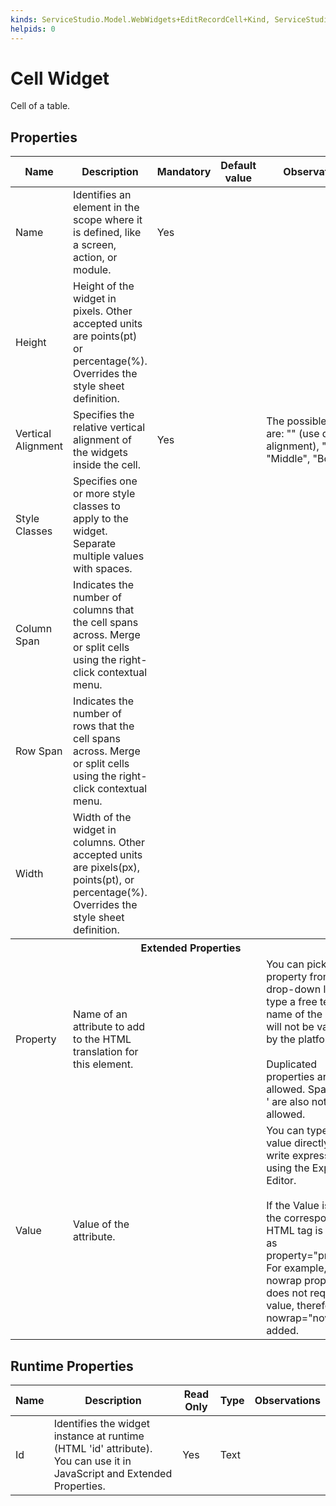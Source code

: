 ```yaml
---
kinds: ServiceStudio.Model.WebWidgets+EditRecordCell+Kind, ServiceStudio.Model.WebWidgets+ShowRecordCell+Kind, ServiceStudio.Model.WebWidgets+TableCell+Kind, ServiceStudio.Model.WebWidgets+TableRecordsDataCell+Kind, ServiceStudio.Model.WebWidgets+TableRecordsHeaderCell+Kind, ServiceStudio.Model.WebWidgets+ReferenceEditRecordCell+Kind, ServiceStudio.Model.WebWidgets+ReferenceShowRecordCell+Kind, ServiceStudio.Model.WebWidgets+ReferenceTableCell+Kind, ServiceStudio.Model.WebWidgets+ReferenceTableRecordsDataCell+Kind, ServiceStudio.Model.WebWidgets+ReferenceTableRecordsHeaderCell+Kind
helpids: 0
---
```


# Cell Widget

Cell of a table.  

## Properties

<table markdown="1">
<thead>
<tr>
<th>Name</th>
<th>Description</th>
<th>Mandatory</th>
<th>Default value</th>
<th>Observations</th>
</tr>
</thead>
<tbody>
<tr>
<td title="Name">Name</td>
<td>Identifies an element in the scope where it is defined, like a screen, action, or module.</td>
<td>Yes</td>
<td></td>
<td></td>
</tr>
<tr>
<td title="Height">Height</td>
<td>Height of the widget in pixels. Other accepted units are points(pt) or percentage(%). Overrides the style sheet definition.</td>
<td></td>
<td></td>
<td></td>
</tr>
<tr>
<td title="Vertical Alignment">Vertical Alignment</td>
<td>Specifies the relative vertical alignment of the widgets inside the cell.</td>
<td>Yes</td>
<td></td>
<td>The possible values are: "" (use default alignment), "Top", "Middle", "Bottom".</td>
</tr>
<tr>
<td title="Style Classes">Style Classes</td>
<td>Specifies one or more style classes to apply to the widget. Separate multiple values with spaces.</td>
<td></td>
<td></td>
<td></td>
</tr>
<tr>
<td title="Column Span">Column Span</td>
<td>Indicates the number of columns that the cell spans across. Merge or split cells using the right-click contextual menu.</td>
<td></td>
<td></td>
<td></td>
</tr>
<tr>
<td title="Row Span">Row Span</td>
<td>Indicates the number of rows that the cell spans across. Merge or split cells using the right-click contextual menu.</td>
<td></td>
<td></td>
<td></td>
</tr>
<tr>
<td title="Width">Width</td>
<td>Width of the widget in columns. Other accepted units are pixels(px), points(pt), or percentage(%). Overrides the style sheet definition.</td>
<td></td>
<td></td>
<td></td>
</tr>
<tr class="separator">
<th colspan="5">Extended Properties</th>
</tr>
<tr>
<td title="Property">Property</td>
<td>Name of an attribute to add to the HTML translation for this element.</td>
<td></td>
<td></td>
<td>You can pick a property from the drop-down list or type a free text. The name of the property will not be validated by the platform.<br/><br/>Duplicated properties are not allowed. Spaces, " or ' are also not allowed.</td>
</tr>
<tr>
<td title="Value">Value</td>
<td>Value of the attribute.</td>
<td></td>
<td></td>
<td>You can type the value directly or write expressions using the Expression Editor.<br/><br/>If the Value is empty, the corresponding HTML tag is created as property="property". For example, the nowrap property does not require a value, therefore nowrap="nowrap" is added.</td>
</tr>
</tbody>
</table>

## Runtime Properties

<table markdown="1">
<thead>
<tr>
<th>Name</th>
<th>Description</th>
<th>Read Only</th>
<th>Type</th>
<th>Observations</th>
</tr>
</thead>
<tbody>
<tr>
<td>Id</td>
<td>Identifies the widget instance at runtime (HTML 'id' attribute). You can use it in JavaScript and Extended Properties.</td>
<td>Yes</td>
<td>Text</td>
<td></td>
</tr>
</tbody>
</table>

